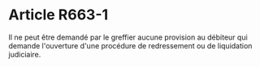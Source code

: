 # Article R663-1

Il ne peut être demandé par le greffier aucune provision au débiteur qui demande l'ouverture d'une procédure de redressement ou de liquidation judiciaire.
